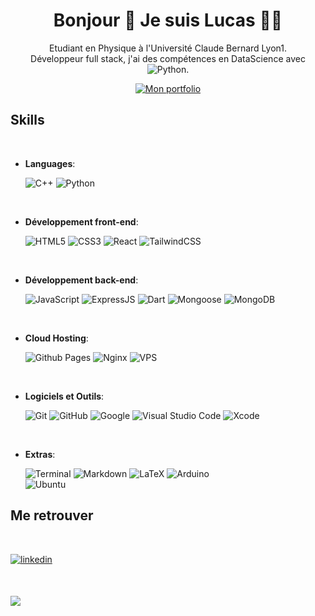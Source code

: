 <div align='center'><h1>
  Bonjour 👋 Je suis Lucas 👨‍💻
</h1>





<p>
  Etudiant en Physique à l'Université Claude Bernard Lyon1. <br>
  Développeur full stack, j'ai des compétences en DataScience avec <img src="https://img.shields.io/badge/Python%20-%2314354C.svg?style=flat-square&logo=python&logoColor=white" alt="Python">.
</p>

<a href="https://lucaslangrand.fr" target="_blank" rel="noopener noreferrer">
    <img src="https://img.shields.io/badge/Mon%20Portfolio-ffffff?style=for-the-badge&logo=portfolio&logoColor=white" alt="Mon portfolio">
</a>

</div>

## <b> Skills</b>
<br>

<p align="center">

- **Languages**:
    
    ![C++](https://img.shields.io/badge/C++%20-%2300599C.svg?style=for-the-badge&logo=c%2B%2B&logoColor=white)
    ![Python](https://img.shields.io/badge/Python%20-%2314354C.svg?style=for-the-badge&logo=python&logoColor=white)
  

<br>   
    
- **Développement front-end**:

   ![HTML5](https://img.shields.io/badge/HTML5%20-%23E34F26.svg?style=for-the-badge&logo=html5&logoColor=white)
   ![CSS3](https://img.shields.io/badge/CSS%20-%231572B6.svg?style=for-the-badge&logo=css3&logoColor=white)
    ![React](https://img.shields.io/badge/react-%2320232a.svg?style=for-the-badge&logo=react&logoColor=%2361DAFB)
  ![TailwindCSS](https://img.shields.io/badge/tailwindcss-%2338B2AC.svg?style=for-the-badge&logo=tailwind-css&logoColor=white)

  <br>   
    
- **Développement back-end**:

   
   ![JavaScript](https://img.shields.io/badge/JavaScript%20-%23F7DF1E.svg?style=for-the-badge&logo=javascript&logoColor=black)
  ![ExpressJS](https://img.shields.io/badge/ExpressJS%20-%23000000.svg?style=for-the-badge&logo=express&logoColor=white)
    ![Dart](https://img.shields.io/badge/Dart%20-%230175C2.svg?style=for-the-badge&logo=dart&logoColor=white)
  ![Mongoose](https://img.shields.io/badge/Mongoose%20-%23880000.svg?style=for-the-badge&logo=mongoose&logoColor=white)
  ![MongoDB](https://img.shields.io/badge/MongoDB%20-%2347A248.svg?style=for-the-badge&logo=mongodb&logoColor=white)

<br>

- **Cloud Hosting**:

    ![Github Pages](https://img.shields.io/badge/GitHub%20Pages-%23327FC7.svg?style=for-the-badge&logo=github&logoColor=white)
    ![Nginx](https://img.shields.io/badge/nginx-%23009639.svg?style=for-the-badge&logo=nginx&logoColor=white)
    ![VPS](https://img.shields.io/badge/VPS-%2300A1D6.svg?style=for-the-badge&logo=linux&logoColor=white)
    
<br>

- **Logiciels et Outils**:

    ![Git](https://img.shields.io/badge/git-%23F05033.svg?style=for-the-badge&logo=git&logoColor=white)
    ![GitHub](https://img.shields.io/badge/github-%23121011.svg?style=for-the-badge&logo=github&logoColor=white)
    ![Google](https://img.shields.io/badge/google-%234285F4.svg?style=for-the-badge&logo=google&logoColor=white)
    ![Visual Studio Code](https://img.shields.io/badge/Visual%20Studio%20Code-0078d7.svg?style=for-the-badge&logo=visual-studio-code&logoColor=white)
  ![Xcode](https://img.shields.io/badge/Xcode-007ACC?style=for-the-badge&logo=Xcode&logoColor=white)

<br>

- **Extras**:

    ![Terminal](https://img.shields.io/badge/Terminal-%23054020?style=for-the-badge&logo=gnu-bash&logoColor=white)
    ![Markdown](https://img.shields.io/badge/markdown-%23000000.svg?style=for-the-badge&logo=markdown&logoColor=white)
  ![LaTeX](https://img.shields.io/badge/latex-%23008080.svg?style=for-the-badge&logo=latex&logoColor=white)
  ![Arduino](https://img.shields.io/badge/arduino-%23054020?style=for-the-badge&logo=arduino&logoColor=white)  
  ![Ubuntu](https://img.shields.io/badge/Ubuntu-%23E95420.svg?style=for-the-badge&logo=ubuntu&logoColor=white)


</p>


## <b>Me retrouver</b>
<br>

<p>
<a href="https://www.linkedin.com/in/lucas-langrand/" target="_blank">
<img src="https://img.shields.io/badge/linkedin:  lucas.lgrnd-%2300acee.svg?color=405DE6&style=for-the-badge&logo=linkedin&logoColor=white" alt=linkedin style="margin-bottom: 5px;"/>
</a>
</p>

<br>



<p>
<a href="mailto:lucaslangrand@icloud.com" target="_blank">
<img src="https://img.shields.io/badge/mail:  lucaslangrand@icloud.com-%23EA4335.svg?style=for-the-badge&logo=icloud&logoColor=white" t=mail style="margin-bottom: 5px;" />
</a>
</p>
	

